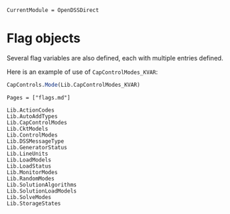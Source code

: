 
```@meta
CurrentModule = OpenDSSDirect
```

# Flag objects

Several flag variables are also defined, each with multiple entries defined.

Here is an example of use of `CapControlModes_KVAR`:

```julia
CapControls.Mode(Lib.CapControlModes_KVAR)
```

```@index
Pages = ["flags.md"]
```

```@docs
Lib.ActionCodes
Lib.AutoAddTypes
Lib.CapControlModes
Lib.CktModels
Lib.ControlModes
Lib.DSSMessageType
Lib.GeneratorStatus
Lib.LineUnits
Lib.LoadModels
Lib.LoadStatus
Lib.MonitorModes
Lib.RandomModes
Lib.SolutionAlgorithms
Lib.SolutionLoadModels
Lib.SolveModes
Lib.StorageStates
```

<!-- TODO: DSSCompatFlags, DSSJSONFlags, SolverOptions -->
